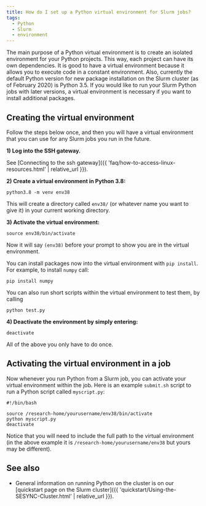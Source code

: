 ```yaml
---
title: How do I set up a Python virtual environment for Slurm jobs?
tags:
  - Python
  - Slurm
  - environment
---
```

The main purpose of a Python virtual environment is to create an isolated environment for your Python projects. This way, each project can have its own dependencies. It is good to have a virtual environment because it allows you to execute code in a constant environment. Also, currently the default Python version for new package installation on the Slurm cluster (as of February 2020) is Python 3.5. If you would like to run your Slurm Python jobs with later versions, a virtual environment is necessary if you want to install additional packages.             

## Creating the virtual environment

Follow the steps below once, and then you will have a virtual environment that you can use for any Slurm jobs you run in the future.

**1) Log into the SSH gateway.**

See [Connecting to the ssh gateway]({{ 'faq/how-to-access-linux-resources.html' | relative_url }}).

**2) Create a virtual environment in Python 3.8:**

```
python3.8 -m venv env38
```

This will create a directory called `env38/` (or whatever name you want to give it) in your current working directory.

**3) Activate the virtual environment:**

```
source env38/bin/activate
```

Now it will say `(env38)` before your prompt to show you are in the virtual environment.

You can install packages now into the virtual environment with `pip install`. For example, to install `numpy` call:

```
pip install numpy
```

You can also run short scripts within the virtual environment to test them, by calling 

```
python test.py
```

**4) Deactivate the environment by simply entering:**

```
deactivate
```

All of the above you only have to do once.

## Activating the virtual environment in a job

Now whenever you run Python from a Slurm job, you can activate your virtual environment within the job. Here is an example `submit.sh` script to run a Python script called `myscript.py`:

```
#!/bin/bash

source /research-home/yourusername/env38/bin/activate
python myscript.py
deactivate
```

Notice that you will need to include the full path to the virtual environment (in the above example it is `/research-home/yourusername/env38` but yours may be different).

## See also

- General information on running Python on the cluster is on our [quickstart page on the Slurm cluster]({{ 'quickstart/Using-the-SESYNC-Cluster.html' | relative_url }}).
